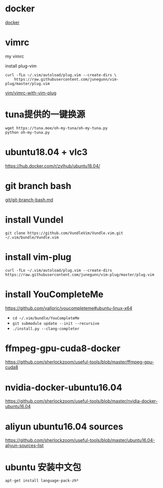 # docker
[docker](/docker)

# vimrc
my vimrc

install plug-vim

```
curl -fLo ~/.vim/autoload/plug.vim --create-dirs \
    https://raw.githubusercontent.com/junegunn/vim-plug/master/plug.vim
``` 
[vim/vimrc-with-vim-plug](docker/vim/vimrc_plug)

# tuna提供的一键换源

```
wget https://tuna.moe/oh-my-tuna/oh-my-tuna.py
python oh-my-tuna.py
```


# ubuntu18.04 + vlc3

https://hub.docker.com/r/zylhub/ubuntu18.04/

# git branch bash 

[git/git-branch-bash.md](git/git-branch-bash.md)

# install Vundel

`git clone https://github.com/VundleVim/Vundle.vim.git ~/.vim/bundle/Vundle.vim`

# install vim-plug

`curl -fLo ~/.vim/autoload/plug.vim --create-dirs https://raw.githubusercontent.com/junegunn/vim-plug/master/plug.vim`

# install YouCompleteMe

https://github.com/valloric/youcompleteme#ubuntu-linux-x64

+ `cd ~/.vim/bundle/YouCompleteMe`
+ `git submodule update --init --recursive`
+ `./install.py --clang-completer`

# ffmpeg-gpu-cuda8-docker

https://github.com/sherlockzoom/useful-tools/blob/master/ffmpeg-gpu-cuda8

# nvidia-docker-ubuntu16.04

https://github.com/sherlockzoom/useful-tools/blob/master/nvidia-docker-ubuntu16.04


# aliyun ubuntu16.04 sources

https://github.com/sherlockzoom/useful-tools/blob/master/ubuntu16.04-aliyun-sources-list

# ubuntu 安装中文包

`apt-get install language-pack-zh*`
